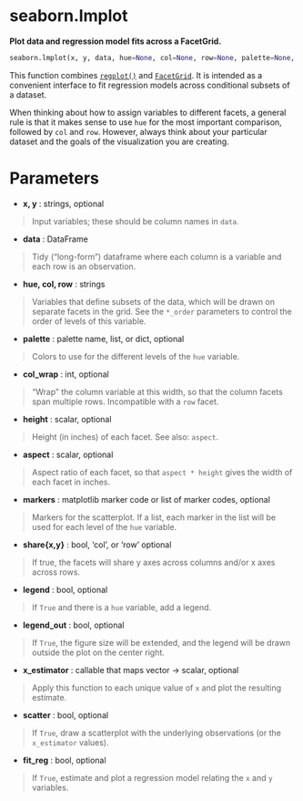 # seaborn.lmplot

**Plot data and regression model fits across a FacetGrid.**

```python
seaborn.lmplot(x, y, data, hue=None, col=None, row=None, palette=None, col_wrap=None, height=5, aspect=1, markers='o', sharex=True, sharey=True, hue_order=None, col_order=None, row_order=None, legend=True, legend_out=True, x_estimator=None, x_bins=None, x_ci='ci', scatter=True, fit_reg=True, ci=95, n_boot=1000, units=None, order=1, logistic=False, lowess=False, robust=False, logx=False, x_partial=None, y_partial=None, truncate=False, x_jitter=None, y_jitter=None, scatter_kws=None, line_kws=None, size=None)
```

This function combines [`regplot()`](https://seaborn.pydata.org/generated/seaborn.regplot.html#seaborn.regplot) and [`FacetGrid`](https://seaborn.pydata.org/generated/seaborn.FacetGrid.html#seaborn.FacetGrid). It is intended as a convenient interface to fit regression models across conditional subsets of a dataset.

When thinking about how to assign variables to different facets, a general rule is that it makes sense to use `hue` for the most important comparison, followed by `col` and `row`. However, always think about your particular dataset and the goals of the visualization you are creating.



# Parameters

- **x, y** :  strings, optional

> Input variables; these should be column names in `data`.

- **data** : DataFrame

> Tidy (“long-form”) dataframe where each column is a variable and each row is an observation.

- **hue, col, row** : strings

> Variables that define subsets of the data, which will be drawn on separate facets in the grid. See the `*_order` parameters to control the order of levels of this variable.

- **palette** : palette name, list, or dict, optional

> Colors to use for the different levels of the `hue` variable. 

- **col_wrap** : int, optional

> “Wrap” the column variable at this width, so that the column facets span multiple rows. Incompatible with a `row` facet.

- **height** : scalar, optional

> Height (in inches) of each facet. See also: `aspect`.

- **aspect** : scalar, optional

> Aspect ratio of each facet, so that `aspect * height` gives the width of each facet in inches.

- **markers** : matplotlib marker code or list of marker codes, optional

> Markers for the scatterplot. If a list, each marker in the list will be used for each level of the `hue` variable.

- **share{x,y}** : bool, ‘col’, or ‘row’ optional

> If true, the facets will share y axes across columns and/or x axes across rows.

- **legend** : bool, optional

> If `True` and there is a `hue` variable, add a legend.

- **legend_out** : bool, optional

> If `True`, the figure size will be extended, and the legend will be drawn outside the plot on the center right.

- **x_estimator** : callable that maps vector -> scalar, optional

>Apply this function to each unique value of `x` and plot the resulting estimate. 

- **scatter** : bool, optional

> If `True`, draw a scatterplot with the underlying observations (or the `x_estimator` values).

- **fit_reg** : bool, optional

> If `True`, estimate and plot a regression model relating the `x` and `y` variables.